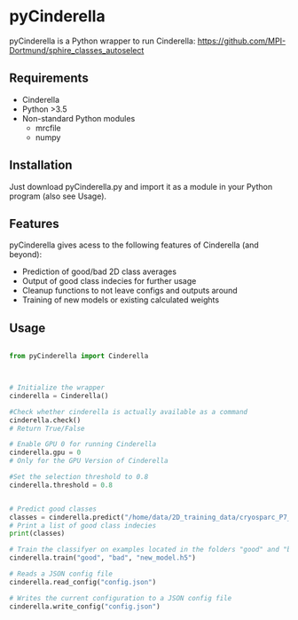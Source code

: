 # pyCinderella
pyCinderella is a Python wrapper to run Cinderella: https://github.com/MPI-Dortmund/sphire_classes_autoselect
## Requirements
- Cinderella
- Python >3.5
- Non-standard Python modules
   - mrcfile
   - numpy 

## Installation
Just download pyCinderella.py and import it as a module in your Python program (also see Usage).

## Features
pyCinderella gives acess to the following features of Cinderella (and beyond):
- Prediction of good/bad 2D class averages
- Output of good class indecies for further usage
- Cleanup functions to not leave configs and outputs around
- Training of new models or existing calculated weights

## Usage
```Python

from pyCinderella import Cinderella



# Initialize the wrapper
cinderella = Cinderella()

#Check whether cinderella is actually available as a command
cinderella.check()
# Return True/False

# Enable GPU 0 for running Cinderella
cinderella.gpu = 0
# Only for the GPU Version of Cinderella

#Set the selection threshold to 0.8
cinderella.threshold = 0.8


# Predict good classes
classes = cinderella.predict("/home/data/2D_training_data/cryosparc_P7_J37_020_class_averages.mrc", "model.h5")
# Print a list of good class indecies
print(classes)

# Train the classifyer on examples located in the folders "good" and "bad"
cinderella.train("good", "bad", "new_model.h5")

# Reads a JSON config file
cinderella.read_config("config.json")

# Writes the current configuration to a JSON config file
cinderella.write_config("config.json")





```
